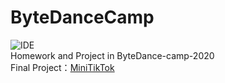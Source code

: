 # ByteDanceCamp
![IDE](https://img.shields.io/badge/IDE-Android%20Studio-brightgreen)</br>
Homework and Project in ByteDance-camp-2020</br>
Final Project：[MiniTikTok](https://github.com/Kevin-Zh-CS/ByteDanceCamp/tree/master/Mini-TikTok)
